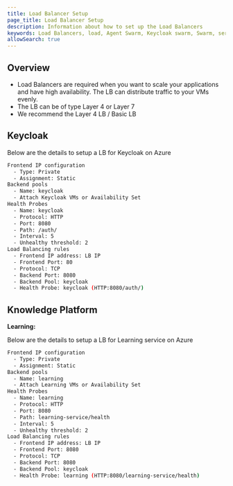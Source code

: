 ```yaml
---
title: Load Balancer Setup
page_title: Load Balancer Setup
description: Information about how to set up the Load Balancers
keywords: Load Balancers, load, Agent Swarm, Keycloak swarm, Swarm, services, KP-LB Services, DP-LB Services, setup
allowSearch: true
---
```


## Overview

- Load Balancers are required when you want to scale your applications and have high availability. The LB can distribute traffic to your VMs evenly.
- The LB can be of type Layer 4 or Layer 7
- We recommend the Layer 4 LB / Basic LB

## Keycloak

Below are the details to setup a LB for Keycloak on Azure

```bash
Frontend IP configuration
  - Type: Private
  - Assignment: Static
Backend pools
  - Name: keycloak
  - Attach Keycloak VMs or Availability Set
Health Probes
  - Name: keycloak
  - Protocol: HTTP
  - Port: 8080
  - Path: /auth/
  - Interval: 5
  - Unhealthy threshold: 2
Load Balancing rules
  - Frontend IP address: LB IP
  - Frontend Port: 80
  - Protocol: TCP
  - Backend Port: 8080
  - Backend Pool: keycloak
  - Health Probe: keycloak (HTTP:8080/auth/)

```

## Knowledge Platform

**Learning:**

Below are the details to setup a LB for Learning service on Azure

```bash
Frontend IP configuration
  - Type: Private
  - Assignment: Static
Backend pools
  - Name: learning
  - Attach Learning VMs or Availability Set
Health Probes
  - Name: learning
  - Protocol: HTTP
  - Port: 8080
  - Path: learning-service/health
  - Interval: 5
  - Unhealthy threshold: 2
Load Balancing rules
  - Frontend IP address: LB IP
  - Frontend Port: 8080
  - Protocol: TCP
  - Backend Port: 8080
  - Backend Pool: keycloak
  - Health Probe: learning (HTTP:8080/learning-service/health)
```
